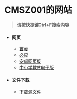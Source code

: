 <h1 class="center">CMSZ001的网站</h1>

> **请按快捷键Ctrl+F搜索内容**

* #### **网页** ####
	- [百度](https://www.baidu.com)
	- [必应](https://bing.com)
	- [安卓网页版](https://android.blueedge.me)
	- [中小学教材电子版](https://jc.pep.com.cn/)
* #### **文件下载** ####
	- [下载源文件](https://github.com/CMSZ001/cmsz001.github.io/archive/refs/heads/main.zip)